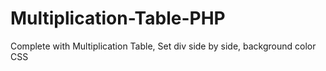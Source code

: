 # Multiplication-Table-PHP
Complete with Multiplication Table, Set div side by side, background color CSS
